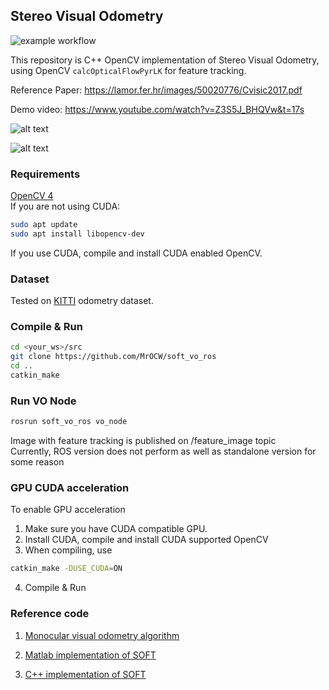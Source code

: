 ## Stereo Visual Odometry
![example workflow](https://github.com/ZhenghaoFei/visual_odom/actions/workflows/cmake.yml/badge.svg)

This repository is C++ OpenCV implementation of Stereo Visual Odometry, using OpenCV `calcOpticalFlowPyrLK` for feature tracking.

Reference Paper: https://lamor.fer.hr/images/50020776/Cvisic2017.pdf

Demo video: https://www.youtube.com/watch?v=Z3S5J_BHQVw&t=17s

![alt text](images/features.png "features")

![alt text](images/trajectory.png "trajectory")

### Requirements
[OpenCV 4](https://opencv.org/)  
If you are not using CUDA:  
```bash
sudo apt update
sudo apt install libopencv-dev 
```
If you use CUDA, compile and install CUDA enabled OpenCV.

### Dataset
Tested on [KITTI](http://www.cvlibs.net/datasets/kitti/eval_odometry.php) odometry dataset.

### Compile & Run
```bash
cd <your_ws>/src
git clone https://github.com/MrOCW/soft_vo_ros
cd ..
catkin_make
```

### Run VO Node
```bash
rosrun soft_vo_ros vo_node
```  
Image with feature tracking is published on /feature_image topic  
Currently, ROS version does not perform as well as standalone version for some reason  


### GPU CUDA acceleration
To enable GPU acceleration
1. Make sure you have CUDA compatible GPU.
2. Install CUDA, compile and install CUDA supported OpenCV 
3. When compiling, use 
```bash
catkin_make -DUSE_CUDA=ON
```
4. Compile & Run

### Reference code
1. [Monocular visual odometry algorithm](https://github.com/avisingh599/mono-vo/blob/master/README.md)

2. [Matlab implementation of SOFT](https://github.com/Mayankm96/Stereo-Odometry-SOFT/blob/master/README.md)

3. [C++ implementation of SOFT](https://github.com/ZhenghaoFei/visual_odom)  